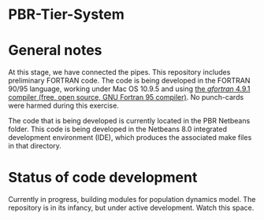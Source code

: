 PBR-Tier-System
===============

# General notes
At this stage, we have connected the pipes. This repository includes preliminary FORTRAN code. The code is being developed in the FORTRAN 90/95 language, working under Mac OS 10.9.5 and using [the *gfortran* 4.9.1 compiler (free, open source, GNU Fortran 95 compiler)](https://gcc.gnu.org/wiki/GFortran). No punch-cards were harmed during this exercise. 

The code that is being developed is currently located in the PBR Netbeans folder. This code is being developed in the Netbeans 8.0 integrated development environment (IDE), which produces the associated make files in that directory.  

# Status of code development
Currently in progress, building modules for population dynamics model. The repository is in its infancy, but under active development. Watch this space.



